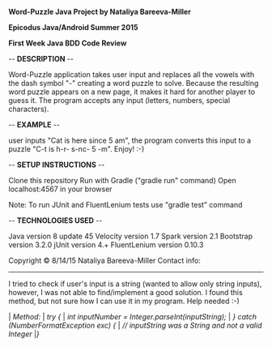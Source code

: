 **Word-Puzzle Java Project by Nataliya Bareeva-Miller**

**Epicodus Java/Android Summer 2015**

**First Week Java BDD Code Review**



-- **DESCRIPTION** --

Word-Puzzle application takes user input and replaces all the vowels with the dash symbol "-" 
creating a word puzzle to solve. Because the resulting word puzzle appears on a new page, 
it makes it hard for another player to guess it. 
The program accepts any input (letters, numbers, special characters). 


-- **EXAMPLE** --

user inputs "Cat is here since 5 am", the program converts this input to a puzzle "C-t is h-r- s-nc- 5 -m". 
Enjoy! :-)





-- **SETUP INSTRUCTIONS** --

Clone this repository
Run with Gradle ("gradle run" command)
Open localhost:4567 in your browser

Note: To run JUnit and FluentLenium tests use "gradle test" command



-- **TECHNOLOGIES USED** --

Java version 8 update 45
Velocity version 1.7
Spark version 2.1
Bootstrap version 3.2.0
jUnit version 4.+
FluentLenium version 0.10.3


Copyright © 8/14/15 Nataliya Bareeva-Miller
Contact info: <hidden for privacy purposes>

**************

 I tried to check if user's input is a string (wanted to allow only string inputs), however,
 I was not able to find/implement a good solution. I found this method, but not sure how I can 
 use it in my program. Help needed :-)

| *Method:*
| *try {*
| *int inputNumber = Integer.parseInt(inputString);*
| *} catch (NumberFormatException exc) {*
| *// inputString was a String and not a valid Integer*
|*}*





